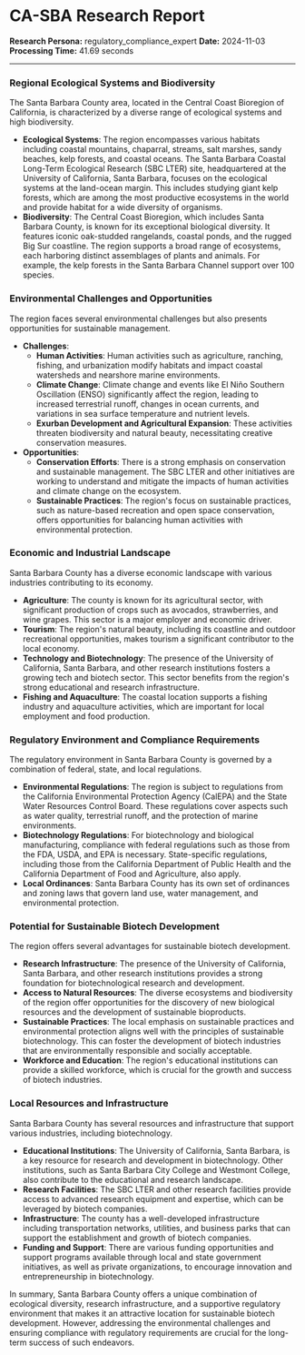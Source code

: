 # CA-SBA Research Report

**Research Persona:** regulatory_compliance_expert
**Date:** 2024-11-03
**Processing Time:** 41.69 seconds

---

### Regional Ecological Systems and Biodiversity

The Santa Barbara County area, located in the Central Coast Bioregion of California, is characterized by a diverse range of ecological systems and high biodiversity.

- **Ecological Systems**: The region encompasses various habitats including coastal mountains, chaparral, streams, salt marshes, sandy beaches, kelp forests, and coastal oceans. The Santa Barbara Coastal Long-Term Ecological Research (SBC LTER) site, headquartered at the University of California, Santa Barbara, focuses on the ecological systems at the land-ocean margin. This includes studying giant kelp forests, which are among the most productive ecosystems in the world and provide habitat for a wide diversity of organisms.
- **Biodiversity**: The Central Coast Bioregion, which includes Santa Barbara County, is known for its exceptional biological diversity. It features iconic oak-studded rangelands, coastal ponds, and the rugged Big Sur coastline. The region supports a broad range of ecosystems, each harboring distinct assemblages of plants and animals. For example, the kelp forests in the Santa Barbara Channel support over 100 species.

### Environmental Challenges and Opportunities

The region faces several environmental challenges but also presents opportunities for sustainable management.

- **Challenges**:
  - **Human Activities**: Human activities such as agriculture, ranching, fishing, and urbanization modify habitats and impact coastal watersheds and nearshore marine environments.
  - **Climate Change**: Climate change and events like El Niño Southern Oscillation (ENSO) significantly affect the region, leading to increased terrestrial runoff, changes in ocean currents, and variations in sea surface temperature and nutrient levels.
  - **Exurban Development and Agricultural Expansion**: These activities threaten biodiversity and natural beauty, necessitating creative conservation measures.
- **Opportunities**:
  - **Conservation Efforts**: There is a strong emphasis on conservation and sustainable management. The SBC LTER and other initiatives are working to understand and mitigate the impacts of human activities and climate change on the ecosystem.
  - **Sustainable Practices**: The region's focus on sustainable practices, such as nature-based recreation and open space conservation, offers opportunities for balancing human activities with environmental protection.

### Economic and Industrial Landscape

Santa Barbara County has a diverse economic landscape with various industries contributing to its economy.

- **Agriculture**: The county is known for its agricultural sector, with significant production of crops such as avocados, strawberries, and wine grapes. This sector is a major employer and economic driver.
- **Tourism**: The region's natural beauty, including its coastline and outdoor recreational opportunities, makes tourism a significant contributor to the local economy.
- **Technology and Biotechnology**: The presence of the University of California, Santa Barbara, and other research institutions fosters a growing tech and biotech sector. This sector benefits from the region's strong educational and research infrastructure.
- **Fishing and Aquaculture**: The coastal location supports a fishing industry and aquaculture activities, which are important for local employment and food production.

### Regulatory Environment and Compliance Requirements

The regulatory environment in Santa Barbara County is governed by a combination of federal, state, and local regulations.

- **Environmental Regulations**: The region is subject to regulations from the California Environmental Protection Agency (CalEPA) and the State Water Resources Control Board. These regulations cover aspects such as water quality, terrestrial runoff, and the protection of marine environments.
- **Biotechnology Regulations**: For biotechnology and biological manufacturing, compliance with federal regulations such as those from the FDA, USDA, and EPA is necessary. State-specific regulations, including those from the California Department of Public Health and the California Department of Food and Agriculture, also apply.
- **Local Ordinances**: Santa Barbara County has its own set of ordinances and zoning laws that govern land use, water management, and environmental protection.

### Potential for Sustainable Biotech Development

The region offers several advantages for sustainable biotech development.

- **Research Infrastructure**: The presence of the University of California, Santa Barbara, and other research institutions provides a strong foundation for biotechnological research and development.
- **Access to Natural Resources**: The diverse ecosystems and biodiversity of the region offer opportunities for the discovery of new biological resources and the development of sustainable bioproducts.
- **Sustainable Practices**: The local emphasis on sustainable practices and environmental protection aligns well with the principles of sustainable biotechnology. This can foster the development of biotech industries that are environmentally responsible and socially acceptable.
- **Workforce and Education**: The region's educational institutions can provide a skilled workforce, which is crucial for the growth and success of biotech industries.

### Local Resources and Infrastructure

Santa Barbara County has several resources and infrastructure that support various industries, including biotechnology.

- **Educational Institutions**: The University of California, Santa Barbara, is a key resource for research and development in biotechnology. Other institutions, such as Santa Barbara City College and Westmont College, also contribute to the educational and research landscape.
- **Research Facilities**: The SBC LTER and other research facilities provide access to advanced research equipment and expertise, which can be leveraged by biotech companies.
- **Infrastructure**: The county has a well-developed infrastructure including transportation networks, utilities, and business parks that can support the establishment and growth of biotech companies.
- **Funding and Support**: There are various funding opportunities and support programs available through local and state government initiatives, as well as private organizations, to encourage innovation and entrepreneurship in biotechnology.

In summary, Santa Barbara County offers a unique combination of ecological diversity, research infrastructure, and a supportive regulatory environment that makes it an attractive location for sustainable biotech development. However, addressing the environmental challenges and ensuring compliance with regulatory requirements are crucial for the long-term success of such endeavors.